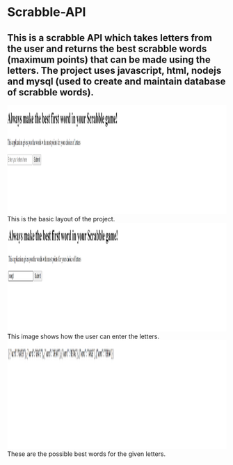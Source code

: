 # Scrabble-API
## This is a scrabble API which takes letters from the user and returns the best scrabble words (maximum points) that can be made using the letters. The project uses javascript, html, nodejs and mysql (used to create and maintain database of scrabble words).
<kbd>
<img src="layout.png" alt="layout" width=1200px height=250px>
</kbd>
This is the basic layout of the project.
<kbd>
<img src="enteringletters.png" alt="entering letters" width=1200px height=250px>
</kbd>
This image shows how the user can enter the letters.
<kbd>
<img src="result.png" alt="result" width=1200px height=250px>
</kbd>
These are the possible best words for the given letters.
